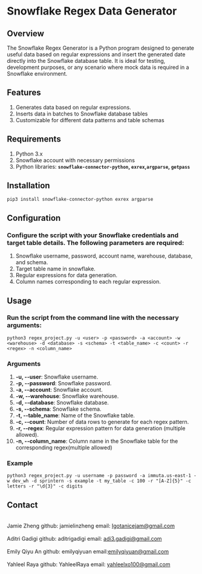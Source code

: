 # Snowflake Regex Data Generator

## Overview
The Snowflake Regex Generator is a Python program designed to generate useful data based on regular expressions and insert the generated date directly into the Snowflake database table. It is ideal for testing, development purposes, or any scenario where mock data is required in a Snowflake environment.

## Features 
1. Generates data based on regular expressions.
2. Inserts data in batches to Snowflake database tables
3. Customizable for different data patterns and table schemas

## Requirements 
1. Python 3.x
2. Snowflake account with necessary permissions
3. Python libraries: **`snowflake-connector-python`, `exrex`,`argparse`, `getpass`**

## Installation
`pip3 install snowflake-connector-python exrex argparse`

## Configuration
### Configure the script with your Snowflake credentials and target table details. The following parameters are required:
1. Snowflake username, password, account name, warehouse, database, and schema.
2. Target table name in snowflake.
3. Regular expressions for data generation.
4. Column names corresponding to each regular expression.

## Usage
### Run the script from the command line with the necessary arguments:
`python3 regex_project.py -u <user> -p <password> -a <account> -w <warehouse> -d <database> -s <schema> -t <table_name> -c <count> -r <regex> -n <column_name>`
### Arguments
1. **-u, --user**: Snowflake username.
2. **-p, --password**: Snowflake password.
3. **-a, --account**: Snowflake account.
4. **-w, --warehouse**: Snowflake warehouse.
5. **-d, --database**: Snowflake database.
6. **-s, --schema**: Snowflake schema.
7. **-t, --table_name**: Name of the Snowflake table.
8. **-c, --count**: Number of data rows to generate for each regex pattern.
9. **-r, --regex**: Regular expression pattern for data generation (multiple allowed).
10. **-n, --column_name**: Column name in the Snowflake table for the corresponding regex(multiple allowed) 
### Example
`python3 regex_project.py -u username -p password -a immuta.us-east-1 -w dev_wh -d sprintern -s example -t my_table -c 100 -r "[A-Z]{5}" -c letters -r "\d{3}" -c digits`

## Contact
<br> Jamie Zheng github: jamielinzheng email: Igotanicejam@gmail.com </br>
<br> Aditri Gadigi github: aditrigadigi email: adi3.gadigi@gmail.com </br>
<br> Emily Qiyu An github: emilyqiyuan email:emilyqiyuan@gmail.com </br>
<br> Yahleel Raya github: YahleelRaya email: yahleelxo100@gmail.com </br>

